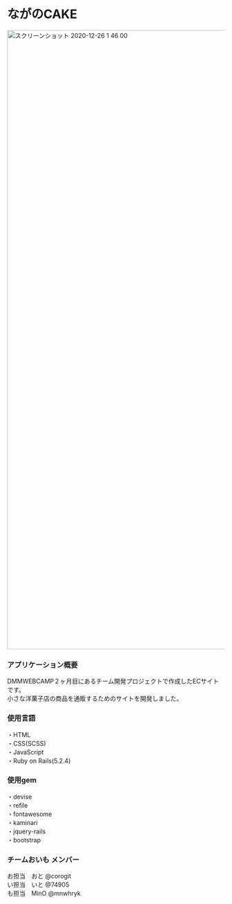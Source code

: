 # ながのCAKE

<img width="1430" alt="スクリーンショット 2020-12-26 1 46 00" src="https://user-images.githubusercontent.com/66649016/103139087-3348d680-471c-11eb-8993-b1fe75bf9ec3.png">

### アプリケーション概要
DMMWEBCAMP２ヶ月目にあるチーム開発プロジェクトで作成したECサイトです。  
小さな洋菓子店の商品を通販するためのサイトを開発しました。  

### 使用言語
・HTML  
・CSS(SCSS)  
・JavaScript  
・Ruby on Rails(5.2.4)  


### 使用gem
・devise  
・refile  
・fontawesome  
・kaminari  
・jquery-rails  
・bootstrap  


### チームおいも メンバー
お担当　おと  @corogit  
い担当　いと  @74905  
も担当　MinO @mnwhryk  
　
